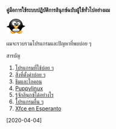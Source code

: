 <link rel="stylesheet" href="https://cdn.simplecss.org/simple.min.css">

<style>
  img {
  width: 50px;
  }
</style>

**คู่มือการใช้ระบบปฏิบัติการลินุกซ์ฉบับผู้ใช้ทั่วไปอย่างผม**

<img src="img/penguin-clipart-lg.png">

ผมจะรวบรวมโปรแกรมและปัญหาที่พบบ่อย ๆ

สารบัญ
1. [โปรแกรมที่ใช้บ่อย ๆ ](apps.md)
1. [สิ่งที่ตั้งค่าบ่อย ๆ](mysetting.md)
1. [ธีมและไอคอน](myfavtheme.md)
1. [Puppylinux](puppy.md)
1. [รู้จักลินุกซ์ได้อย่างไร](about_me.md)
1. [โปรแกรมอื่น ๆ](others.md)
1. [Xfce en Esperanto](traduko_xfce.md) 


[2020-04-04]